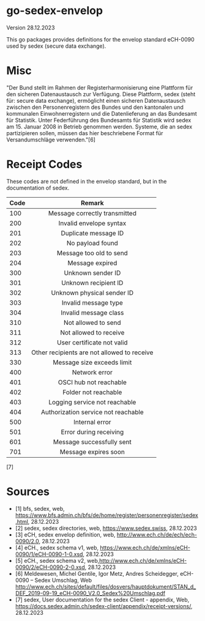# go-sedex-envelop
Version 28.12.2023

This go packages provides definitions for the envelop standard eCH-0090 used by sedex (secure data exchange).

# Misc
"Der Bund stellt im Rahmen der Registerharmonisierung eine Plattform für den sicheren Datenaustausch zur Verfügung. Diese Plattform, sedex (steht für: secure data exchange), 
ermöglicht einen sicheren Datenaustausch zwischen den Personenregistern des Bundes und
den kantonalen und kommunalen Einwohnerregistern und die Datenlieferung an das Bundesamt für Statistik.
Unter Federführung des Bundesamts für Statistik wird sedex am 15. Januar 2008 in Betrieb
genommen werden.
Systeme, die an sedex partizipieren sollen, müssen das hier beschriebene Format für Versandumschläge verwenden."[6]

# Receipt Codes
These codes are not defined in the envelop standard, but in the documentation of sedex.

| Code    |   Remark |
|----------|:-------------:|
100 |   Message correctly transmitted
200 |   Invalid envelope syntax
201 |   Duplicate message ID
202 |   No payload found
203 |   Message too old to send
204 |   Message expired
300 |   Unknown sender ID
301 |   Unknown recipient ID
302 |   Unknown physical sender ID
303 |   Invalid message type
304 |   Invalid message class
310 |   Not allowed to send
311 |   Not allowed to receive
312 |   User certificate not valid
313 |   Other recipients are not allowed to receive
330 |   Message size exceeds limit
400 |   Network error
401 |   OSCI hub not reachable
402 |   Folder not reachable
403 |   Logging service not reachable
404 |   Authorization service not reachable
500 |   Internal error
501 |   Error during receiving
601 |   Message successfully sent
701 |   Message expires soon

[7]

# Sources
- [1] bfs, sedex, web, https://www.bfs.admin.ch/bfs/de/home/register/personenregister/sedex.html, 28.12.2023
- [2] sedex, sedex directories, web, https://www.sedex.swiss, 28.12.2023
- [3] eCH, sedex envelop definition, web, http://www.ech.ch/de/ech/ech-0090/2.0, 28.12.2023
- [4] eCH., sedex schema v1, web, https://www.ech.ch/de/xmlns/eCH-0090/1/eCH-0090-1-0.xsd, 28.12.2023
- [5] eCH., sedex schema v2, web,http://www.ech.ch/de/xmlns/eCH-0090/2/eCH-0090-2-0.xsd, 28.12.2023
- [6] Meldewesen, Michel Gentile, Igor Metz, Andres Scheidegger, eCH-0090 – Sedex Umschlag, Web http://www.ech.ch/sites/default/files/dosvers/hauptdokument/STAN_d_DEF_2019-09-19_eCH-0090_V2.0_Sedex%20Umschlag.pdf
- [7] sedex, User documentation for the sedex Client - appendix, Web, https://docs.sedex.admin.ch/sedex-client/appendix/receipt-versions/, 28.12.2023
